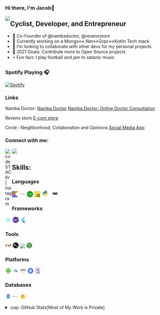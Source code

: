 ### Hi there, I'm Jacob👋

<div align="center">
	<img src="https://media.tenor.com/images/a481f90b32a045b61d0c1de6bf893a5b/tenor.gif" align="left">
</div>

## Cyclist, Developer, and Entrepreneur

- 🔭 Co-Founder of @nambadoctor, @revenostore
- 🌱 Currently working on a Mongo<->.Net<->Grpc<->Kotlin Tech stack 
- 👯 I’m looking to collaborate with other devs for my personal projects
- 🥅 2021 Goals: Contribute more to Open Source projects
- ⚡ Fun fact: I play football and jam to satanic music



### Spotify Playing 🎧

[![Spotify](https://novatorem-9zqr7lvse.vercel.app/api/spotify)](https://open.spotify.com/user/dhjx4cu3ftxakmrmoea7i30hj)

### Links

Namba Doctor:
<a href="https://nambadoctor.com">Namba Doctor</a>
<a href="https://play.google.com/store/apps/details?id=com.dsconnect.ds_connect_native">Namba Doctor: Online Doctor Consultation</a>

Reveno store
<a href="https://play.google.com/store/apps/details?id=com.cashbackapp.cashbackcustomerapp">E-com store</a>

Circle : Neighborhood, Collaboration and Opinions
<a href="https://play.google.com/store/apps/details?id=circleapp.circleapppackage.circle">Social Media App</a>

### Connect with me:

[<img align="left" alt="codeSTACKr | Instagram" width="22px" src="https://cdn.jsdelivr.net/npm/simple-icons@v3/icons/instagram.svg" />][instagram]

![](https://visitor-badge.glitch.me/badge?page_id=jacob-abe.jacob-abe)
<br />

## Skills:

### Languages

<code><img height="20" src="https://raw.githubusercontent.com/github/explore/80688e429a7d4ef2fca1e82350fe8e3517d3494d/topics/kotlin/kotlin.png"></code>
<code><img height="20" src="https://raw.githubusercontent.com/github/explore/80688e429a7d4ef2fca1e82350fe8e3517d3494d/topics/java/java.png"></code>
<code><img height="20" src="https://raw.githubusercontent.com/github/explore/80688e429a7d4ef2fca1e82350fe8e3517d3494d/topics/csharp/csharp.png"></code>
<code><img height="20" src="https://raw.githubusercontent.com/github/explore/80688e429a7d4ef2fca1e82350fe8e3517d3494d/topics/javascript/javascript.png"></code>
<code><img height="25" src="https://raw.githubusercontent.com/github/explore/80688e429a7d4ef2fca1e82350fe8e3517d3494d/topics/python/python.png"></code>
<code><img height="25" src="https://raw.githubusercontent.com/github/explore/80688e429a7d4ef2fca1e82350fe8e3517d3494d/topics/go/go.png"></code>

### Frameworks
<code><img height="20" src="https://raw.githubusercontent.com/github/explore/80688e429a7d4ef2fca1e82350fe8e3517d3494d/topics/react/react.png"></code>
<code><img height="20" src="https://raw.githubusercontent.com/github/explore/93d8a67084f94b2a444e510199a6e7622e5b09a3/topics/dotnet/dotnet.png"></code>
<code><img height="20" src="https://raw.githubusercontent.com/github/explore/cebd63002168a05a6a642f309227eefeccd92950/topics/flutter/flutter.png"></code>

### Tools

<code><img height="20" src="https://raw.githubusercontent.com/github/explore/80688e429a7d4ef2fca1e82350fe8e3517d3494d/topics/git/git.png"></code>
<code><img height="20" src="https://raw.githubusercontent.com/github/explore/d92924b1d925bb134e308bd29c9de6c302ed3beb/topics/terminal/terminal.png"></code>
<code><img height="20" src="https://banner2.cleanpng.com/20180524/egt/kisspng-metasploit-project-penetration-test-security-hacke-5b072f9ad4d962.7481310415271975948718.jpg"></code>
<code><img height="20" src="https://raw.githubusercontent.com/github/explore/80688e429a7d4ef2fca1e82350fe8e3517d3494d/topics/nodejs/nodejs.png"></code>

### Platforms

<code><img height="20" src="https://raw.githubusercontent.com/github/explore/80688e429a7d4ef2fca1e82350fe8e3517d3494d/topics/android/android.png"></code>
<code><img height="20" src="https://raw.githubusercontent.com/github/explore/80688e429a7d4ef2fca1e82350fe8e3517d3494d/topics/azure/azure.png"></code>
<code><img height="20" src="https://raw.githubusercontent.com/github/explore/fbceb94436312b6dacde68d122a5b9c7d11f9524/topics/aws/aws.png"></code>
<code><img height="20" src="https://raw.githubusercontent.com/github/explore/80688e429a7d4ef2fca1e82350fe8e3517d3494d/topics/kubernetes/kubernetes.png"></code>
<code><img height="20" src="https://raw.githubusercontent.com/github/explore/cb661bc288627f05a5ac4187b00495fd8048c9fa/topics/heroku/heroku.png"></code>

### Databases

<code><img height="20" src="https://raw.githubusercontent.com/github/explore/80688e429a7d4ef2fca1e82350fe8e3517d3494d/topics/sql/sql.png"></code>
<code><img height="20" src="https://raw.githubusercontent.com/github/explore/80688e429a7d4ef2fca1e82350fe8e3517d3494d/topics/mongodb/mongodb.png"></code>
<code><img height="20" src="https://raw.githubusercontent.com/github/explore/80688e429a7d4ef2fca1e82350fe8e3517d3494d/topics/firebase/firebase.png"></code>


<details>
  <summary>:zap: GitHub Stats[Most of My Work is Private]</summary>

  <img align="left" alt="codeSTACKr's GitHub Stats" src="https://github-readme-stats.codestackr.vercel.app/api?username=jacob-abe&show_icons=true&hide_border=true&count_private=true&theme=radical" />
  </details>

[instagram]: https://instagram.com/mr.bikelad
